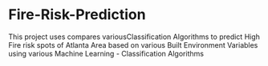 # Fire-Risk-Prediction

This project uses compares variousClassification Algorithms to predict High Fire risk spots of Atlanta Area based on various Built Environment Variables using various Machine Learning - Classification Algorithms 
